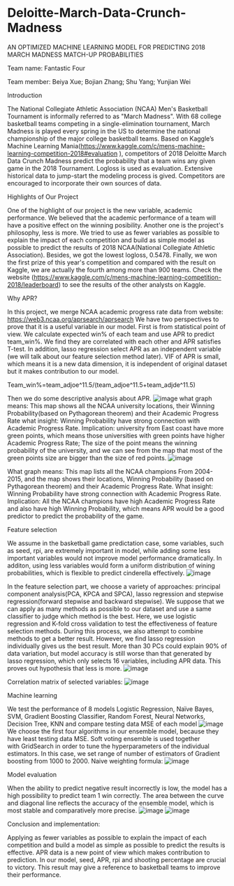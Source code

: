 # Deloitte-March-Data-Crunch-Madness

AN OPTIMIZED MACHINE LEARNING MODEL FOR PREDICTING 2018 MARCH MADNESS MATCH-UP PROBABILITIES

Team name: Fantastic Four

Team member: Beiya Xue; Bojian Zhang; Shu Yang; Yunjian Wei

Introduction

The National Collegiate Athletic Association (NCAA) Men's Basketball Tournament is informally referred to as "March Madness". With 68 college basketball teams competing in a single-elimination tournament, March Madness is played every spring in the US to determine the national championship of the major college basketball teams. Based on Kaggle’s Machine Learning Mania(https://www.kaggle.com/c/mens-machine-learning-competition-2018#evaluation ), competitors of 2018 Deloitte March Data Crunch Madness predict the probability that a team wins any given game in the 2018 Tournament. Logloss is used as evaluation. Extensive historical data to jump-start the modeling process is gived. Competitors are encouraged to incorporate their own sources of data.

Highlights of Our Project

One of the highlight of our project is the new variable, academic performance. We believed that the academic performance of a team will have a positive effect on the winning posibility. Another one is the project's philosophy, less is more. We tried to use as fewer variables as possible to explain the impact of each competition and build as simple model as possible to predict the results of 2018 NCAA(National Collegiate Athletic Association). Besides, we got the lowest logloss, 0.5478. Finally, we won the first prize of this year's competition and compared with the result on Kaggle, we are actually the fourth among more than 900 teams. Check the website (https://www.kaggle.com/c/mens-machine-learning-competition-2018/leaderboard) to see the results of the other analysts on Kaggle.

Why APR?

In this project, we merge NCAA academic progress rate data from website: https://web3.ncaa.org/aprsearch/aprsearch
We have two perspectives to prove that it is a useful variable in our model. First is from statistical point of view. We calculate expected win% of each team and use APR to predict team_win%. We find they are correlated with each other and APR satisfies T-test. In addition, lasso regression select APR as an independent variable (we will talk about our feature selection method later). VIF of APR is small, which means it is a new data dimension, it is independent of original dataset but it makes contribution to our model. 

Team_win%=team_adjoe^11.5/(team_adjoe^11.5+team_adjde^11.5)

Then we do some descriptive analysis about APR.
![image](https://github.com/zhangbojian/march-data-crunch-madness/blob/master/Picture1.jpg)
what graph means: This map shows all the NCAA university locations, their Winning Probability(based on Pythagorean theorem) and their Academic Progress Rate
what insight: Winning Probability have strong connection with Academic Progress Rate.
Implication: university from East coast have more green points, which means those universities with green points have higher Academic Progress Rate; The size of the point means the winning probability of the university, and we can see from the map that most of the green points size are bigger than the size of red points.
![image](https://github.com/zhangbojian/march-data-crunch-madness/blob/master/Picture2.jpg)

What graph means: This map lists all the NCAA champions From 2004-2015, and the map shows their locations, Winning Probability (based on Pythagorean theorem) and their Academic Progress Rate.
What insight: Winning Probability have strong connection with Academic Progress Rate.
Implication: All the NCAA champions have high Academic Progress Rate and also have high Winning Probability, which means APR would be a good predictor to predict the probability of the game.

Feature selection

We assume in the basketball game predictation case, some variables, such as seed, rpi, are extremely important in model, while adding some less important variables would not improve model performance dramatically. In additon, using less variables would form a uniform distribution of wining probabilities, which is flexible to predict cinderella effectively.
![image](https://github.com/zhangbojian/march-data-crunch-madness/blob/master/Picture8.jpg)

In the feature selection part, we choose a variety of approaches: principal component analysis(PCA, KPCA and SPCA), lasso regression and stepwise regression(forward stepwise and backward stepwise). We suppose that we can apply as many methods as possible to our dataset and use a same classifier to judge which method is the best. Here, we use logistic regression and K-fold cross validation to test the effectiveness of feature selection methods. During this process, we also attempt to combine methods to get a better result. However, we find lasso regression individually gives us the best result. More than 30 PCs could explain 90% of data variation, but model accuracy is still worse than that generated by lasso regression, which only selects 16 variables, including APR data. This proves out hypothesis that less is more.
![image](https://github.com/zhangbojian/march-data-crunch-madness/blob/master/Picture7.jpg)

Correlation matrix of selected variables:
![image](https://github.com/zhangbojian/march-data-crunch-madness/blob/master/Picture9.jpg)

Machine learning

We test the performance of 8 models
Logistic Regression, Naïve Bayes, SVM, Gradient Boosting Classifier, Random Forest, Neural Networks, Decision Tree, KNN
and compare testing data MSE of each model
![image](https://github.com/zhangbojian/march-data-crunch-madness/blob/master/Picture5.jpg)
We choose the first four algorithms in our ensemble model, because they have least testing data MSE.
Soft voting ensemble is used together with GridSearch in order to tune the hyperparameters of the individual estimators. In this case, we set range of number of estimators of Gradient boosting from 1000 to 2000.
Naive weighting formula:
![image](https://github.com/zhangbojian/march-data-crunch-madness/blob/master/Picture4.jpg)

Model evaluation

When the ability to predict negative result incorrectly is low, the model has a high possibility to predict team 1 win correctly.
The area between the curve and diagonal line reflects the accuracy of the ensemble model, which is most stable and comparatively more precise.
![image](https://github.com/zhangbojian/march-data-crunch-madness/blob/master/Picture6.jpg)
![image](https://github.com/zhangbojian/march-data-crunch-madness/blob/master/Picture10.jpg)

Conclusion and implementation:

Applying as fewer variables as possible to explain the impact of each competition and build a model as simple as possible to predict the results is effective.
APR data is a new point of view which makes contribution to prediction.
In our model, seed, APR, rpi and shooting percentage are crucial to victory. This result may give a reference to basketball teams to improve their performance.





